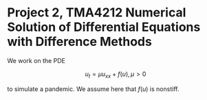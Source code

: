 # Project 2, TMA4212 Numerical Solution of Differential Equations with Difference Methods

We work on the PDE

$$ u_t = \mu u_{xx} + f(u), \mu > 0 $$

to simulate a pandemic. We assume here that $f(u)$ is nonstiff.
